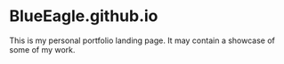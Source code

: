 # BlueEagle.github.io
This is my personal portfolio landing page. It may contain a showcase of some of my work.
